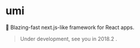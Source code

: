 # umi

🍚 Blazing-fast next.js-like framework for React apps.

> Under development, see you in 2018.2 .


